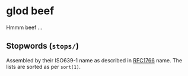 glod beef
=========

Hmmm beef ...


Stopwords (`stops/`)
--------------------
Assembled by their ISO639-1 name as described in [RFC1766][1] name.
The lists are sorted as per `sort(1)`.


  [1]: http://www.ietf.org/rfc/rfc1766.txt
